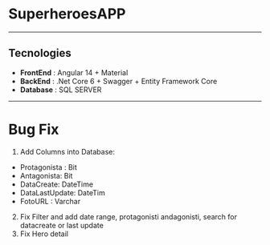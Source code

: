 # SuperheroesAPP

------------------------------
## Tecnologies
* **FrontEnd** : Angular 14 + Material
* **BackEnd** : .Net Core 6 + Swagger + Entity Framework Core
* **Database** : SQL SERVER

------------------------------
# Bug Fix
1. Add Columns into Database:
  * Protagonista : Bit
  * Antagonista: Bit
  * DataCreate: DateTime
  * DataLastUpdate: DateTim
  * FotoURL : Varchar
2. Fix Filter and add date range, protagonisti andagonisti, search for datacreate or last update
3. Fix Hero detail
